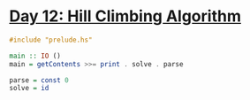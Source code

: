 # [Day 12: Hill Climbing Algorithm](https://adventofcode.com/2022/day/12)

```haskell
#include "prelude.hs"

main :: IO ()
main = getContents >>= print . solve . parse

parse = const 0
solve = id
```
